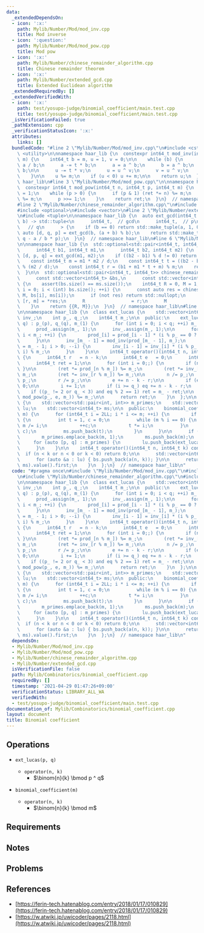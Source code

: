 ```yaml
---
data:
  _extendedDependsOn:
  - icon: ':x:'
    path: Mylib/Number/Mod/mod_inv.cpp
    title: Mod inverse
  - icon: ':question:'
    path: Mylib/Number/Mod/mod_pow.cpp
    title: Mod pow
  - icon: ':x:'
    path: Mylib/Number/chinese_remainder_algorithm.cpp
    title: Chinese remainder theorem
  - icon: ':x:'
    path: Mylib/Number/extended_gcd.cpp
    title: Extended Euclidean algorithm
  _extendedRequiredBy: []
  _extendedVerifiedWith:
  - icon: ':x:'
    path: test/yosupo-judge/binomial_coefficient/main.test.cpp
    title: test/yosupo-judge/binomial_coefficient/main.test.cpp
  _isVerificationFailed: true
  _pathExtension: cpp
  _verificationStatusIcon: ':x:'
  attributes:
    links: []
  bundledCode: "#line 2 \"Mylib/Number/Mod/mod_inv.cpp\"\n#include <cstdint>\n#include\
    \ <utility>\n\nnamespace haar_lib {\n  constexpr int64_t mod_inv(int64_t a, int64_t\
    \ m) {\n    int64_t b = m, u = 1, v = 0;\n\n    while (b) {\n      int64_t t =\
    \ a / b;\n      a -= t * b;\n      a = a ^ b;\n      b = a ^ b;\n      a = a ^\
    \ b;\n\n      u -= t * v;\n      u = u ^ v;\n      v = u ^ v;\n      u = u ^ v;\n\
    \    }\n\n    u %= m;\n    if (u < 0) u += m;\n\n    return u;\n  }\n}  // namespace\
    \ haar_lib\n#line 3 \"Mylib/Number/Mod/mod_pow.cpp\"\n\nnamespace haar_lib {\n\
    \  constexpr int64_t mod_pow(int64_t n, int64_t p, int64_t m) {\n    int64_t ret\
    \ = 1;\n    while (p > 0) {\n      if (p & 1) (ret *= n) %= m;\n      (n *= n)\
    \ %= m;\n      p >>= 1;\n    }\n    return ret;\n  }\n}  // namespace haar_lib\n\
    #line 2 \"Mylib/Number/chinese_remainder_algorithm.cpp\"\n#include <cassert>\n\
    #include <optional>\n#include <vector>\n#line 2 \"Mylib/Number/extended_gcd.cpp\"\
    \n#include <tuple>\n\nnamespace haar_lib {\n  auto ext_gcd(int64_t a, int64_t\
    \ b) -> std::tuple<\n      int64_t,  // gcd\n      int64_t,  // p\n      int64_t\
    \   // q\n      > {\n    if (b == 0) return std::make_tuple(a, 1, 0);\n    const\
    \ auto [d, q, p] = ext_gcd(b, (a + b) % b);\n    return std::make_tuple(d, p,\
    \ q - a / b * p);\n  }\n}  // namespace haar_lib\n#line 6 \"Mylib/Number/chinese_remainder_algorithm.cpp\"\
    \n\nnamespace haar_lib {\n  std::optional<std::pair<int64_t, int64_t>> chinese_remainder_algorithm(\n\
    \      int64_t b1, int64_t m1,\n      int64_t b2, int64_t m2) {\n    const auto\
    \ [d, p, q] = ext_gcd(m1, m2);\n    if ((b2 - b1) % d != 0) return std::nullopt;\n\
    \    const int64_t m = m1 * m2 / d;\n    const int64_t t = ((b2 - b1) * p / d)\
    \ % (m2 / d);\n    const int64_t r = (b1 + m1 * t + m) % m;\n    return {{r, m}};\n\
    \  }\n\n  std::optional<std::pair<int64_t, int64_t>> chinese_remainder_algorithm(\n\
    \      const std::vector<int64_t> &bs,\n      const std::vector<int64_t> &ms)\
    \ {\n    assert(bs.size() == ms.size());\n    int64_t R = 0, M = 1;\n    for (int\
    \ i = 0; i < (int) bs.size(); ++i) {\n      const auto res = chinese_remainder_algorithm(R,\
    \ M, bs[i], ms[i]);\n      if (not res) return std::nullopt;\n      const auto\
    \ [r, m] = *res;\n      R                 = r;\n      M                 = m;\n\
    \    }\n    return {{R, M}};\n  }\n}  // namespace haar_lib\n#line 6 \"Mylib/Combinatorics/binomial_coefficient.cpp\"\
    \n\nnamespace haar_lib {\n  class ext_lucas {\n    std::vector<int64_t> prod_,\
    \ inv_;\n    int p_, q_;\n    int64_t m_;\n\n  public:\n    ext_lucas(int p, int\
    \ q) : p_(p), q_(q), m_(1) {\n      for (int i = 0; i < q; ++i) m_ *= p_;\n\n\
    \      prod_.assign(m_, 1);\n      inv_.assign(m_, 1);\n\n      for (int i = 1;\
    \ i < m_; ++i) {\n        prod_[i] = prod_[i - 1] * (i % p_ == 0 ? 1 : i) % m_;\n\
    \      }\n\n      inv_[m_ - 1] = mod_inv(prod_[m_ - 1], m_);\n      for (int i\
    \ = m_ - 1; i > 0; --i) {\n        inv_[i - 1] = inv_[i] * (i % p_ == 0 ? 1 :\
    \ i) % m_;\n      }\n    }\n\n    int64_t operator()(int64_t n, int64_t k) const\
    \ {\n      int64_t r   = n - k;\n      int64_t e   = 0;\n      int64_t eq  = 0;\n\
    \      int64_t ret = 1;\n\n      for (int i = 0;;) {\n        if (n == 0) { break;\
    \ }\n\n        (ret *= prod_[n % m_]) %= m_;\n        (ret *= inv_[k % m_]) %=\
    \ m_;\n        (ret *= inv_[r % m_]) %= m_;\n\n        n /= p_;\n        k /=\
    \ p_;\n        r /= p_;\n\n        e += n - k - r;\n\n        if (e >= q_) return\
    \ 0;\n\n        i += 1;\n        if (i >= q_) eq += n - k - r;\n      }\n\n  \
    \    if ((p_ != 2 or q_ < 3) and eq % 2 == 1) ret = m_ - ret;\n\n      (ret *=\
    \ mod_pow(p_, e, m_)) %= m_;\n\n      return ret;\n    }\n  };\n\n  class binomial_coefficient\
    \ {\n    std::vector<std::pair<int, int>> m_primes;\n    std::vector<ext_lucas>\
    \ lu;\n    std::vector<int64_t> ms;\n\n  public:\n    binomial_coefficient(int\
    \ m) {\n      for (int64_t i = 2LL; i * i <= m; ++i) {\n        if (m % i == 0)\
    \ {\n          int t = 1, c = 0;\n          while (m % i == 0) {\n           \
    \ m /= i;\n            ++c;\n            t *= i;\n          }\n          m_primes.emplace_back(i,\
    \ c);\n          ms.push_back(t);\n        }\n      }\n\n      if (m != 1) {\n\
    \        m_primes.emplace_back(m, 1);\n        ms.push_back(m);\n      }\n\n \
    \     for (auto [p, q] : m_primes) {\n        lu.push_back(ext_lucas(p, q));\n\
    \      }\n    }\n\n    int64_t operator()(int64_t n, int64_t k) const {\n    \
    \  if (n < k or n < 0 or k < 0) return 0;\n\n      std::vector<int64_t> bs;\n\
    \      for (auto &a : lu) { bs.push_back(a(n, k)); }\n\n      return chinese_remainder_algorithm(bs,\
    \ ms).value().first;\n    }\n  };\n}  // namespace haar_lib\n"
  code: "#pragma once\n#include \"Mylib/Number/Mod/mod_inv.cpp\"\n#include \"Mylib/Number/Mod/mod_pow.cpp\"\
    \n#include \"Mylib/Number/chinese_remainder_algorithm.cpp\"\n#include \"Mylib/Number/extended_gcd.cpp\"\
    \n\nnamespace haar_lib {\n  class ext_lucas {\n    std::vector<int64_t> prod_,\
    \ inv_;\n    int p_, q_;\n    int64_t m_;\n\n  public:\n    ext_lucas(int p, int\
    \ q) : p_(p), q_(q), m_(1) {\n      for (int i = 0; i < q; ++i) m_ *= p_;\n\n\
    \      prod_.assign(m_, 1);\n      inv_.assign(m_, 1);\n\n      for (int i = 1;\
    \ i < m_; ++i) {\n        prod_[i] = prod_[i - 1] * (i % p_ == 0 ? 1 : i) % m_;\n\
    \      }\n\n      inv_[m_ - 1] = mod_inv(prod_[m_ - 1], m_);\n      for (int i\
    \ = m_ - 1; i > 0; --i) {\n        inv_[i - 1] = inv_[i] * (i % p_ == 0 ? 1 :\
    \ i) % m_;\n      }\n    }\n\n    int64_t operator()(int64_t n, int64_t k) const\
    \ {\n      int64_t r   = n - k;\n      int64_t e   = 0;\n      int64_t eq  = 0;\n\
    \      int64_t ret = 1;\n\n      for (int i = 0;;) {\n        if (n == 0) { break;\
    \ }\n\n        (ret *= prod_[n % m_]) %= m_;\n        (ret *= inv_[k % m_]) %=\
    \ m_;\n        (ret *= inv_[r % m_]) %= m_;\n\n        n /= p_;\n        k /=\
    \ p_;\n        r /= p_;\n\n        e += n - k - r;\n\n        if (e >= q_) return\
    \ 0;\n\n        i += 1;\n        if (i >= q_) eq += n - k - r;\n      }\n\n  \
    \    if ((p_ != 2 or q_ < 3) and eq % 2 == 1) ret = m_ - ret;\n\n      (ret *=\
    \ mod_pow(p_, e, m_)) %= m_;\n\n      return ret;\n    }\n  };\n\n  class binomial_coefficient\
    \ {\n    std::vector<std::pair<int, int>> m_primes;\n    std::vector<ext_lucas>\
    \ lu;\n    std::vector<int64_t> ms;\n\n  public:\n    binomial_coefficient(int\
    \ m) {\n      for (int64_t i = 2LL; i * i <= m; ++i) {\n        if (m % i == 0)\
    \ {\n          int t = 1, c = 0;\n          while (m % i == 0) {\n           \
    \ m /= i;\n            ++c;\n            t *= i;\n          }\n          m_primes.emplace_back(i,\
    \ c);\n          ms.push_back(t);\n        }\n      }\n\n      if (m != 1) {\n\
    \        m_primes.emplace_back(m, 1);\n        ms.push_back(m);\n      }\n\n \
    \     for (auto [p, q] : m_primes) {\n        lu.push_back(ext_lucas(p, q));\n\
    \      }\n    }\n\n    int64_t operator()(int64_t n, int64_t k) const {\n    \
    \  if (n < k or n < 0 or k < 0) return 0;\n\n      std::vector<int64_t> bs;\n\
    \      for (auto &a : lu) { bs.push_back(a(n, k)); }\n\n      return chinese_remainder_algorithm(bs,\
    \ ms).value().first;\n    }\n  };\n}  // namespace haar_lib\n"
  dependsOn:
  - Mylib/Number/Mod/mod_inv.cpp
  - Mylib/Number/Mod/mod_pow.cpp
  - Mylib/Number/chinese_remainder_algorithm.cpp
  - Mylib/Number/extended_gcd.cpp
  isVerificationFile: false
  path: Mylib/Combinatorics/binomial_coefficient.cpp
  requiredBy: []
  timestamp: '2021-04-29 01:47:26+09:00'
  verificationStatus: LIBRARY_ALL_WA
  verifiedWith:
  - test/yosupo-judge/binomial_coefficient/main.test.cpp
documentation_of: Mylib/Combinatorics/binomial_coefficient.cpp
layout: document
title: Binomial coefficient
---
```


## Operations

- `ext_lucas(p, q)`
  - `operator(n, k)`
    - $\binom{n}{k} \bmod p ^ q$

- `binomial_coefficient(m)`
  - `operator(n, k)`
    - $\binom{n}{k} \bmod m$

## Requirements

## Notes

## Problems

## References

- [https://ferin-tech.hatenablog.com/entry/2018/01/17/010829](https://ferin-tech.hatenablog.com/entry/2018/01/17/010829)
- [https://w.atwiki.jp/uwicoder/pages/2118.html](https://w.atwiki.jp/uwicoder/pages/2118.html)
